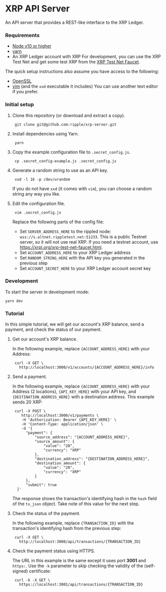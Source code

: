 # XRP API Server

An API server that provides a REST-like interface to the XRP Ledger.

### Requirements

- [Node v10 or higher](https://nodejs.org/en/download/)
- [yarn](https://yarnpkg.com/en/)
- An XRP Ledger account with XRP
    For development, you can use the XRP Test Net and get some test XRP from the [XRP Test Net Faucet](https://developers.ripple.com/xrp-test-net-faucet.html).

The quick setup instructions also assume you have access to the following:

- [OpenSSL](https://www.openssl.org/)
- [vim](https://www.vim.org/) (and the `xxd` executable it includes)
    You can use another text editor if you prefer.

### Initial setup

1. Clone this repository (or download and extract a copy).

        git clone git@github.com:ripple/xrp-server.git

2. Install dependencies using Yarn.

        yarn

3. Copy the example configuration file to `.secret_config.js`.

        cp .secret_config-example.js .secret_config.js

4. Generate a random string to use as an API key.

        xxd -l 16 -p /dev/urandom

    If you do not have `xxd` (it comes with `vim`), you can choose a random string any way you like.

5. Edit the configuration file.

        vim .secret_config.js

    Replace the following parts of the config file:

    - Set `SERVER_ADDRESS_HERE` to the rippled node: `wss://s.altnet.rippletest.net:51233`. This is a public Testnet server, so it will not use real XRP. If you need a testnet account, use https://xrpl.org/xrp-test-net-faucet.html. 
    - Set `ACCOUNT_ADDRESS_HERE` to your XRP Ledger address
    - Set `RANDOM_STRING_HERE` with the API key you generated in the previous step
    - Set `ACCOUNT_SECRET_HERE` to your XRP Ledger account secret key

### Development

To start the server in development mode:

    yarn dev

### Tutorial

In this simple tutorial, we will get our account's XRP balance, send a payment, and check the status of our payment.

1. Get our account's XRP balance.

    In the following example, replace `{ACCOUNT_ADDRESS_HERE}` with your Address:

        curl -X GET \
          http://localhost:3000/v1/accounts/{ACCOUNT_ADDRESS_HERE}/info

2. Send a payment.

    In the following example, replace `{ACCOUNT_ADDRESS_HERE}` with your Address (2 locations), `{API_KEY_HERE}` with your API key, and `{DESTINATION_ADDRESS_HERE}` with a destination address. This example sends 20 XRP:

        curl -X POST \
           http://localhost:3000/v1/payments \
           -H 'Authorization: Bearer {API_KEY_HERE}' \
           -H 'Content-Type: application/json' \
           -d '{
             "payment": {
                 "source_address": "{ACCOUNT_ADDRESS_HERE}",
                 "source_amount": {
                     "value": "20",
                     "currency": "XRP"
                 },
                 "destination_address": "{DESTINATION_ADDRESS_HERE}",
                 "destination_amount": {
                     "value": "20",
                     "currency": "XRP"
                 }
             },
             "submit": true
         }'


    The response shows the transaction's identifying hash in the `hash` field of the `tx_json` object. Take note of this value for the next step.

3. Check the status of the payment.

    In the following example, replace `{TRANSACTION_ID}` with the transaction's identifying hash from the previous step:

        curl -X GET \
          http://localhost:3000/api/transactions/{TRANSACTION_ID}

4. Check the payment status using HTTPS.

    The URL in this example is the same except it uses port **3001** and `https:`. Use the `-k` parameter to skip checking the validity of the (self-signed) certificate:

        curl -k -X GET \
          https://localhost:3001/api/transactions/{TRANSACTION_ID}
